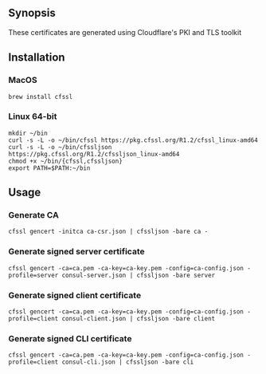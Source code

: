 ## Synopsis

These certificates are generated using Cloudflare's PKI and TLS toolkit

## Installation

### MacOS

`brew install cfssl`

### Linux 64-bit

```
mkdir ~/bin
curl -s -L -o ~/bin/cfssl https://pkg.cfssl.org/R1.2/cfssl_linux-amd64
curl -s -L -o ~/bin/cfssljson https://pkg.cfssl.org/R1.2/cfssljson_linux-amd64
chmod +x ~/bin/{cfssl,cfssljson}
export PATH=$PATH:~/bin
```
## Usage

### Generate CA

`cfssl gencert -initca ca-csr.json | cfssljson -bare ca -`

### Generate signed server certificate

`cfssl gencert -ca=ca.pem -ca-key=ca-key.pem -config=ca-config.json -profile=server consul-server.json | cfssljson -bare server`

### Generate signed client certificate

`cfssl gencert -ca=ca.pem -ca-key=ca-key.pem -config=ca-config.json -profile=client consul-client.json | cfssljson -bare client`

### Generate signed CLI certificate

`cfssl gencert -ca=ca.pem -ca-key=ca-key.pem -config=ca-config.json -profile=client consul-cli.json | cfssljson -bare cli`